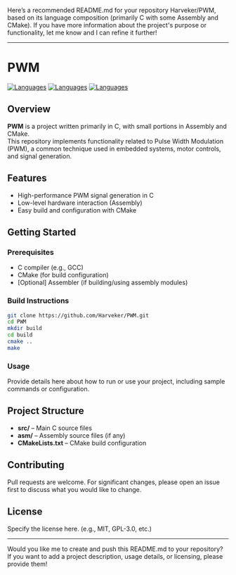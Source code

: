 Here’s a recommended README.md for your repository Harveker/PWM, based on its language composition (primarily C with some Assembly and CMake). If you have more information about the project's purpose or functionality, let me know and I can refine it further!

---

# PWM

[![Languages](https://img.shields.io/badge/C-97%25-blue)](https://github.com/Harveker/PWM)
[![Languages](https://img.shields.io/badge/Assembly-2.9%25-lightgrey)](https://github.com/Harveker/PWM)
[![Languages](https://img.shields.io/badge/CMake-0.1%25-lightgrey)](https://github.com/Harveker/PWM)

## Overview

**PWM** is a project written primarily in C, with small portions in Assembly and CMake.  
This repository implements functionality related to Pulse Width Modulation (PWM), a common technique used in embedded systems, motor controls, and signal generation.

## Features

- High-performance PWM signal generation in C
- Low-level hardware interaction (Assembly)
- Easy build and configuration with CMake

## Getting Started

### Prerequisites

- C compiler (e.g., GCC)
- CMake (for build configuration)
- [Optional] Assembler (if building/using assembly modules)

### Build Instructions

```bash
git clone https://github.com/Harveker/PWM.git
cd PWM
mkdir build
cd build
cmake ..
make
```

### Usage

Provide details here about how to run or use your project, including sample commands or configuration.

## Project Structure

- **src/** – Main C source files
- **asm/** – Assembly source files (if any)
- **CMakeLists.txt** – CMake build configuration

## Contributing

Pull requests are welcome. For significant changes, please open an issue first to discuss what you would like to change.

## License

Specify the license here. (e.g., MIT, GPL-3.0, etc.)

---

Would you like me to create and push this README.md to your repository? If you want to add a project description, usage details, or licensing, please provide them!
